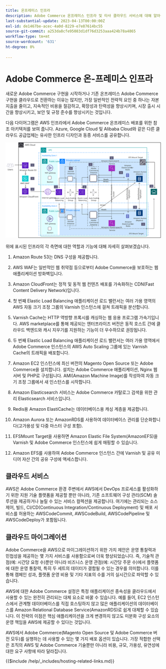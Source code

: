 ```yaml
---
title: 온프레미스 인프라
description: Adobe Commerce 온프레미스 인프라 및 타사 클라우드 서비스에 대해 알아봅니다.
last-substantial-update: 2023-04-13T00:00:00Z
exl-id: de1467be-acec-4a0d-8229-e7e87614bc55
source-git-commit: a253da8cfe95083d1df76d3253aaa424b78a4865
workflow-type: tm+mt
source-wordcount: '631'
ht-degree: 0%

---
```


# Adobe Commerce 온-프레미스 인프라

새로운 Adobe Commerce 구현을 시작하거나 기존 온프레미스 Adobe Commerce 구현을 클라우드로 전환하는 이유는 많지만, 가장 일반적인 전략적 요인 중 하나는 자본 지출을 줄이고, 지속적인 비용을 절감하고, 확장성과 탄력성을 향상시키며, 시장 출시 시간을 향상시키고, 보안 및 규정 준수를 향상시키는 것입니다.

다음 다이어그램은 AWS 인프라에서 Adobe Commerce 온프레미스 배포를 위한 참조 아키텍처를 보여 줍니다. Azure, Google Cloud 및 Alibaba Cloud와 같은 다른 클라우드 공급업체는 유사한 인프라 디자인과 동종 서비스를 공유합니다.

![타사 클라우드 서비스에서 자체 호스팅 Adobe Commerce 인프라를 보여주는 다이어그램](/help/assets/playbooks/on-premises-infrastructure.svg)

위에 표시된 인프라의 각 측면에 대한 역할과 기능에 대해 자세히 살펴보겠습니다.

1. Amazon Route 53는 DNS 구성을 제공합니다.

1. AWS WAF는 일반적인 웹 취약점 등으로부터 Adobe Commerce을 보호하는 웹 애플리케이션 방화벽입니다.

1. Amazon CloudFront는 정적 및 동적 웹 컨텐츠 배포를 가속화하는 CDN(Fast Content Delivery Network)입니다.

1. 첫 번째 Elastic Load Balancing 애플리케이션 로드 밸런서는 여러 가용 영역의 AWS 자동 크기 조정 그룹의 Varnish 인스턴스에 걸쳐 트래픽을 분산합니다.

1. Varnish Cache는 HTTP 역방향 프록시를 캐싱하는 웹 응용 프로그램 가속기입니다. AWS marketplace를 통해 제공되는 엔터프라이즈 버전은 동적 호스트 간에 클라우드 백엔드와 캐시 지우기를 지원하는 기능이 더 우수하므로 권장됩니다.

1. 두 번째 Elastic Load Balancing 애플리케이션 로드 밸런서는 여러 가용 영역에서 Adobe Commerce 인스턴스의 AWS Auto Scaling 그룹에 있는 Varnish Cache의 트래픽을 배포합니다.

1. Amazon EC2 인스턴스에 최신 버전의 Magento Open Source 또는 Adobe Commerce을 설치합니다. 설치는 Adobe Commerce 애플리케이션, Nginx 웹 서버 및 PHP로 구성됩니다. AMI(Amazon Machine Image)를 작성하여 자동 크기 조정 그룹에서 새 인스턴스를 시작합니다.

1. Amazon Elasticsearch 서비스는 Adobe Commerce 카탈로그 검색을 위한 관리 Elasticsearch 서비스입니다.

1. Redis용 Amazon ElastiCache는 데이터베이스용 캐싱 계층을 제공합니다.

1. Amazon Aurora 또는 AmazonRDS를 사용하여 데이터베이스 관리를 단순화합니다(고가용성 및 다중 마스터 구성 포함).

1. EFSMount Target을 사용하면 Amazon Elastic File System(AmazonEFS)을 Varnish 및 Adobe Commerce 인스턴스에 쉽게 매핑할 수 있습니다.

1. Amazon EFS를 사용하여 Adobe Commerce 인스턴스 간에 Varnish 및 공유 미디어 자산 간의 공유 구성에 액세스합니다.

## 클라우드 서비스

AWS은 Adobe Commerce 환경 주변에서 AWS에서 DevOps 프로세스를 활성화하기 위한 지원 기술 플랫폼을 제공할 뿐만 아니라, 기존 소프트웨어 구성 관리(SCM) 솔루션을 제공하거나 늘릴 수 있는 서비스 컬렉션을 제공합니다. 여기에는 관리되는 소스 제어, 빌드, CI/CD(Continuous Integration/Continuous Deployment) 및 배포 서비스를 허용하는 AWSCodeCommit, AWSCodeBuild, AWSCodePipeline 및 AWSCodeDeploy가 포함됩니다.

## 클라우드 마이그레이션

Adobe Commerce을 AWS으로 마이그레이션하기 위한 가치 제안은 운영 통찰력과 민첩성을 제공하는 몇 가지 서비스를 사용함으로써 더욱 향상되었습니다. 즉, 기술적 관점(예: 시간당 요청 수)뿐만 아니라 비즈니스 운영 관점(예: 시간당 주문 수)에서 플랫폼에 대한 운영 통찰력, 특히 두 세트의 데이터가 결합될 수 있는 경우를 의미합니다. 이를 통해 캠페인 성과, 플랫폼 운영 비용 및 기타 지표의 수를 거의 실시간으로 파악할 수 있습니다.

AWS에 대한 Adobe Commerce 설정은 특정 애플리케이션 종속성을 클라우드에서 사용할 수 있는 완전히 관리되는 대체 요소로 바꿀 수 있습니다. 예를 들어, EC2 인스턴스에서 관계형 데이터베이스를 직접 호스팅하지 않고 많은 애플리케이션의 데이터베이스를 Amazon Relational Database Service(AmazonRDS)로 쉽게 대체할 수 있습니다. 이 전략의 이점은 핵심 애플리케이션을 크게 변경하지 않고도 미분화 구성 요소의 운영 책임을 AWS에 제공할 수 있다는 것입니다.

AWS에서 Adobe Commerce(Magento Open Source 및 Adobe Commerce 버전 모두)를 실행하는 데 사용할 수 있는 몇 가지 배포 옵션이 있습니다. 가장 적합한 선택은 조직의 AWS 및 Adobe Commerce 기술뿐만 아니라 비용, 규모, 가용성, 유연성에 대한 요구 사항에 따라 달라집니다.

{{$include /help/_includes/hosting-related-links.md}}
